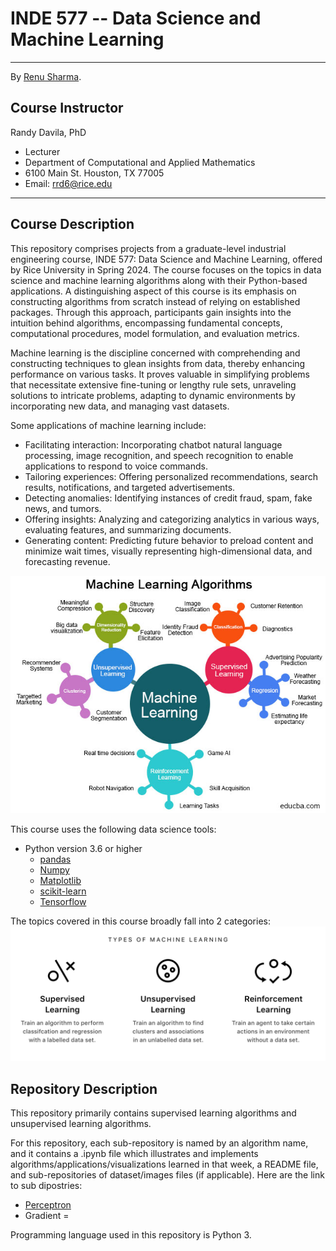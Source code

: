 # INDE 577 -- Data Science and Machine Learning

---
By [Renu Sharma](https://github.com/sharma7056).

## Course Instructor
Randy Davila, PhD
- Lecturer
- Department of Computational and Applied Mathematics
- 6100 Main St. Houston, TX 77005
- Email: rrd6@rice.edu
---

## Course Description

This repository comprises projects from a graduate-level industrial engineering course, INDE 577: Data Science and Machine Learning, offered by Rice University in Spring 2024. The course focuses on the topics in data science and machine learning algorithms along with their Python-based applications. A distinguishing aspect of this course is its emphasis on constructing algorithms from scratch instead of relying on established packages. Through this approach, participants gain insights into the intuition behind algorithms, encompassing fundamental concepts, computational procedures, model formulation, and evaluation metrics.

Machine learning is the discipline concerned with comprehending and constructing techniques to glean insights from data, thereby enhancing performance on various tasks. It proves valuable in simplifying problems that necessitate extensive fine-tuning or lengthy rule sets, unraveling solutions to intricate problems, adapting to dynamic environments by incorporating new data, and managing vast datasets.

Some applications of machine learning include:

- Facilitating interaction: Incorporating chatbot natural language processing, image recognition, and speech recognition to enable applications to respond to voice commands.
- Tailoring experiences: Offering personalized recommendations, search results, notifications, and targeted advertisements.
- Detecting anomalies: Identifying instances of credit fraud, spam, fake news, and tumors.
- Offering insights: Analyzing and categorizing analytics in various ways, evaluating features, and summarizing documents.
- Generating content: Predicting future behavior to preload content and minimize wait times, visually representing high-dimensional data, and forecasting revenue.

![image](https://github.com/sharma7056/renuinde577project/blob/main/Image/ML_algorithm.png)

This course uses the following data science tools:
- Python version 3.6 or higher
  - [pandas](https://pandas.pydata.org/docs/user_guide/index.html)
  - [Numpy](https://numpy.org/doc/stable/)
  - [Matplotlib](https://matplotlib.org/stable/contents.html)
  - [scikit-learn](https://scikit-learn.org/stable/user_guide.html)
  - [Tensorflow](https://www.tensorflow.org/api_docs/python/tf/all_symbols)

The topics covered in this course broadly fall into 2 categories: 
![image](https://github.com/sharma7056/renuinde577project/blob/main/Image/types_of_ML.png)

## Repository Description
This repository primarily contains supervised learning algorithms and unsupervised learning algorithms.

For this repository, each sub-repository is named by an algorithm name, and it contains a .ipynb file which illustrates and implements algorithms/applications/visualizations learned in that week, a README file, and sub-repositories of dataset/images files (if applicable). 
Here are the link to sub dipostries:

- [Perceptron](https://github.com/sharma7056/renuinde577project/tree/main/SupervisedLearning/1%20-%20Perceptron)
- Gradient = 


Programming language used in this repository is Python 3.


